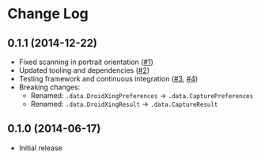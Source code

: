 # Change Log

## 0.1.1 (2014-12-22)

- Fixed scanning in portrait orientation ([#1](https://github.com/mgouline/droidxing/issues/1))
- Updated tooling and dependencies ([#2](https://github.com/mgouline/droidxing/pull/2))
- Testing framework and continuous integration ([#3](https://github.com/mgouline/droidxing/pull/3), [#4](https://github.com/mgouline/droidxing/pull/4))
- Breaking changes:
    - Renamed: `.data.DroidXingPreferences` -> `.data.CapturePreferences`
    - Renamed: `.data.DroidXingResult` -> `.data.CaptureResult`

## 0.1.0 (2014-06-17)

- Initial release
